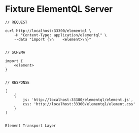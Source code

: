 # Fixture ElementQL Server


    // REQUEST

    curl http://localhost:33300/elementql \
        -H "Content-Type: application/elementql" \
        --data "import {\n    <element>\n}"


    // SCHEMA

    import {
        <element>
    }


    // RESPONSE

    [
        {
            js: 'http://localhost:33300/elementql/element.js',
            css: 'http://localhost:33300/elementql/element.css'
        }
    ]


    Element Transport Layer
